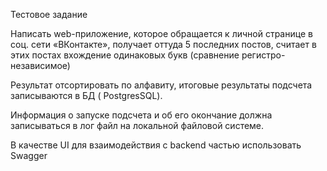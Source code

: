 Тестовое задание

Написать web-приложение, которое обращается к личной странице в соц. сети «ВКонтакте», получает оттуда 5 последних постов, считает в этих постах вхождение одинаковых букв (сравнение регистро-независимое) 

Результат отсортировать по алфавиту, итоговые результаты подсчета записываются в БД ( PostgresSQL). 

Информация о запуске подсчета и об его окончание должна записываться в лог файл на локальной файловой системе. 

В качестве UI для взаимодействия с backend частью использовать Swagger



